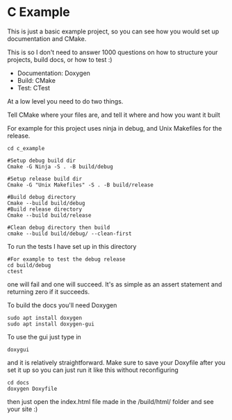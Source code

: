 # C Example

This is just a basic example project, so you can see how you would set up documentation and CMake.

This is so I don't need to answer 1000 questions on how to structure your projects, build docs, or how to test :)

* Documentation: Doxygen
* Build: CMake
* Test: CTest

At a low level you need to do two things.

Tell CMake where your files are, and tell it where and how you want it built

For example for this project uses ninja in debug, and Unix Makefiles for the release.
```shell
cd c_example

#Setup debug build dir
Cmake -G Ninja -S . -B build/debug

#Setup release build dir
Cmake -G "Unix Makefiles" -S . -B build/release

#Build debug directory
Cmake --build build/debug
#Build release directory
Cmake --build build/release

#Clean debug directory then build
cmake --build build/debug/ --clean-first
```

To run the tests I have set up in this directory
```shell
#For example to test the debug release
cd build/debug
ctest
```
one will fail and one will succeed. It's as simple as an assert statement and returning zero if it succeeds.

To build the docs you'll need Doxygen
```shell
sudo apt install doxygen
sudo apt install doxygen-gui
```

To use the gui just type in
```shell
doxygui
```
and it is relatively straightforward. Make sure to save your Doxyfile after you set it up so you can just run it like this without reconfiguring
```shell
cd docs
doxygen Doxyfile
```
then just open the index.html file made in the /build/html/ folder and see your site :)